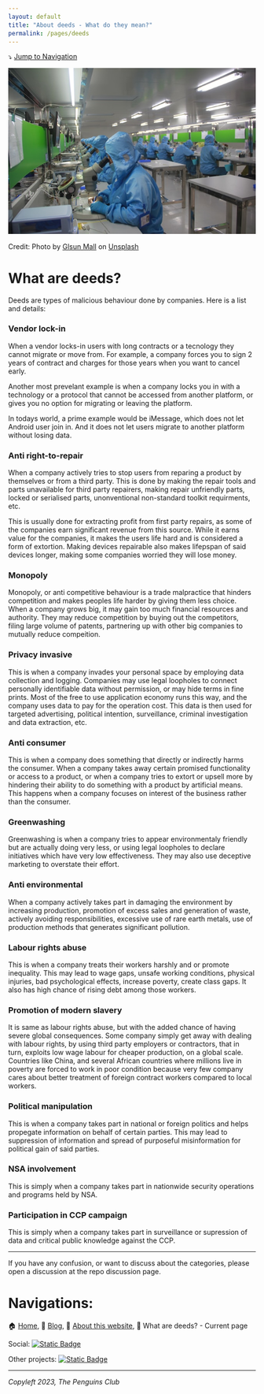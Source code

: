 ```yaml
---
layout: default
title: "About deeds - What do they mean?"
permalink: /pages/deeds
---
```

⤵️ [Jump to Navigation](#navigations)

![Workers in a chinese factory](img/workers.jpg)

Credit: Photo by <a href="https://unsplash.com/@glsun?utm_content=creditCopyText&utm_medium=referral&utm_source=unsplash">Glsun Mall</a> on <a href="https://unsplash.com/photos/man-in-blue-jacket-wearing-blue-mask-WNX6uk-1LV4?utm_content=creditCopyText&utm_medium=referral&utm_source=unsplash">Unsplash</a>

# What are deeds?

Deeds are types of malicious behaviour done by companies. Here is a list and details:

### Vendor lock-in

When a vendor locks-in users with long contracts or a tecnology they cannot migrate or move from. For example, a company forces you to sign 2 years of contract and charges for those years when you want to cancel early.

Another most prevelant example is when a company locks you in with a technology or a protocol that cannot be accessed from another platform, or gives you no option for migrating or leaving the platform.

In todays world, a prime example would be iMessage, which does not let Android user join in. And it does not let users migrate to another platform without losing data.

### Anti right-to-repair

When a company actively tries to stop users from reparing a product by themselves or from a third party. This is done by making the repair tools and parts unavailable for third party repairers, making repair unfriendly parts, locked or serialised parts, unonventional non-standard toolkit requirments, etc.

This is usually done for extracting profit from first party repairs, as some of the companies earn significant revenue from this source. While it earns value for the companies, it makes the users life hard and is considered a form of extortion. Making devices repairable also makes lifepspan of said devices longer, making some companies worried they will lose money.

### Monopoly

Monopoly, or anti competitive behaviour is a trade malpractice that hinders competition and makes peoples life harder by giving them less choice. When a company grows big, it may gain too much financial resources and authority. They may reduce competition by buying out the competitors, filing large volume of patents, partnering up with other big companies to mutually reduce compeition.

### Privacy invasive

This is when a company invades your personal space by employing data collection and logging. Companies may use legal loopholes to connect personally identifiable data without permission, or may hide terms in fine prints. Most of the free to use application economy runs this way, and the company uses data to pay for the operation cost. This data is then used for targeted advertising, political intention, surveillance, criminal investigation and data extraction, etc.

### Anti consumer

This is when a company does something that directly or indirectly harms the consumer. When a company takes away certain promised functionality or access to a product, or when a company tries to extort or upsell more by hindering their ability to do something with a product by artificial means. This happens when a company focuses on interest of the business rather than the consumer.

### Greenwashing

Greenwashing is when a company tries to appear environmentaly friendly but are actually doing very less, or using legal loopholes to declare initiatives which have very low effectiveness. They may also use deceptive marketing to overstate their effort.

### Anti environmental

When a company actively takes part in damaging the environment by increasing production, promotion of excess sales and generation of waste, actively avoiding responsibilities, excessive use of rare earth metals, use of production methods that generates significant pollution.

### Labour rights abuse

This is when a company treats their workers harshly and or promote inequality. This may lead to wage gaps, unsafe working conditions, physical injuries, bad psychological effects, increase poverty, create class gaps. It also has high chance of rising debt among those workers.

### Promotion of modern slavery

It is same as labour rights abuse, but with the added chance of having severe global consequences. Some company simply get away with dealing with labour rights, by using third party employers or contractors, that in turn, exploits low wage labour for cheaper production, on a global scale. Countries like China, and several African countries where millions live in poverty are forced to work in poor condition because very few company cares about better treatment of foreign contract workers compared to local workers.

### Political manipulation

This is when a company takes part in national or foreign politics and helps propegate information on behalf of certain parties. This may lead to suppression of information and spread of purposeful misinformation for political gain of said parties.

### NSA involvement

This is simply when a company takes part in nationwide security operations and programs held by NSA.

### Participation in CCP campaign

This is simply when a company takes part in surveillance or supression of data and critical public knowledge against the CCP.

---

If you have any confusion, or want to discuss about the categories, please open a discussion at the repo discussion page.

# Navigations:

🏠 [Home](https://evilapple.org), 📝 [Blog](/pages/blog), 📖 [About this website](about), 📢 What are deeds? - Current page

Social: <a href="https://t.me/The_PenguinsClub">![Static Badge](https://img.shields.io/badge/Telegram-join_us-0088CC?logo=telegram&logoColor=white&link=https%3A%2F%2Ft.me%2FThe_PenguinsClub)</a>

Other projects: <a href="https://the-penguins-club.github.io/bd-blockade/">![Static Badge](https://img.shields.io/badge/The_Penguins_Club%2Fbd--blockade-black?logo=github&logoColor=white&link=https%3A%2F%2Fgithub.com%2FThe-Penguins-Club%2Fbd-blockade)</a>

---

*Copyleft 2023, The Penguins Club*

<script src="https://giscus.app/client.js"
        data-repo="imahbub/evilapple"
        data-repo-id="R_kgDOKvVkrw"
        data-category="General"
        data-category-id="DIC_kwDOKvVkr84CbEw5"
        data-mapping="pathname"
        data-strict="0"
        data-reactions-enabled="1"
        data-emit-metadata="0"
        data-input-position="top"
        data-theme="light"
        data-lang="en"
        crossorigin="anonymous"
        async>
</script>